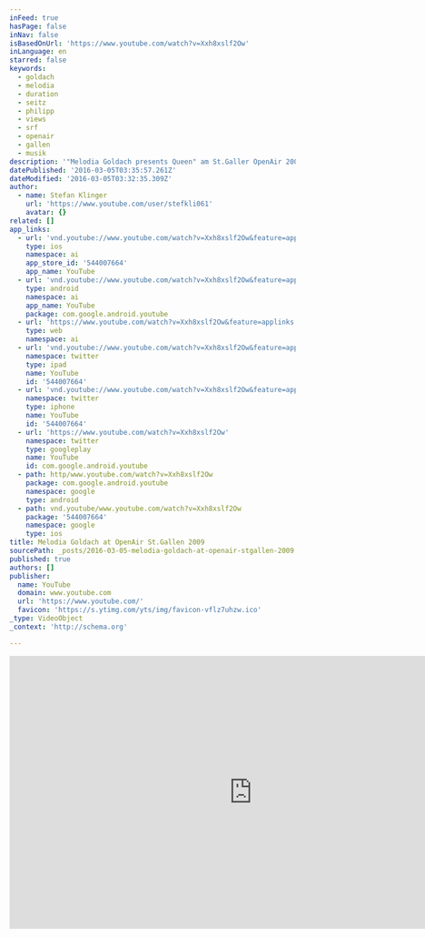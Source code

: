 ```yaml
---
inFeed: true
hasPage: false
inNav: false
isBasedOnUrl: 'https://www.youtube.com/watch?v=Xxh8xslf2Ow'
inLanguage: en
starred: false
keywords:
  - goldach
  - melodia
  - duration
  - seitz
  - philipp
  - views
  - srf
  - openair
  - gallen
  - musik
description: '"Melodia Goldach presents Queen" am St.Galler OpenAir 2009. Vocals: Thomas Straumann, Brigitte Oelke. Musikalische Leitung: Daniel Zeiter. produziert von Hoppel-Pictures Entertainment.'
datePublished: '2016-03-05T03:35:57.261Z'
dateModified: '2016-03-05T03:32:35.309Z'
author:
  - name: Stefan Klinger
    url: 'https://www.youtube.com/user/stefkli061'
    avatar: {}
related: []
app_links:
  - url: 'vnd.youtube://www.youtube.com/watch?v=Xxh8xslf2Ow&feature=applinks'
    type: ios
    namespace: ai
    app_store_id: '544007664'
    app_name: YouTube
  - url: 'vnd.youtube://www.youtube.com/watch?v=Xxh8xslf2Ow&feature=applinks'
    type: android
    namespace: ai
    app_name: YouTube
    package: com.google.android.youtube
  - url: 'https://www.youtube.com/watch?v=Xxh8xslf2Ow&feature=applinks'
    type: web
    namespace: ai
  - url: 'vnd.youtube://www.youtube.com/watch?v=Xxh8xslf2Ow&feature=applinks'
    namespace: twitter
    type: ipad
    name: YouTube
    id: '544007664'
  - url: 'vnd.youtube://www.youtube.com/watch?v=Xxh8xslf2Ow&feature=applinks'
    namespace: twitter
    type: iphone
    name: YouTube
    id: '544007664'
  - url: 'https://www.youtube.com/watch?v=Xxh8xslf2Ow'
    namespace: twitter
    type: googleplay
    name: YouTube
    id: com.google.android.youtube
  - path: http/www.youtube.com/watch?v=Xxh8xslf2Ow
    package: com.google.android.youtube
    namespace: google
    type: android
  - path: vnd.youtube/www.youtube.com/watch?v=Xxh8xslf2Ow
    package: '544007664'
    namespace: google
    type: ios
title: Melodia Goldach at OpenAir St.Gallen 2009
sourcePath: _posts/2016-03-05-melodia-goldach-at-openair-stgallen-2009.md
published: true
authors: []
publisher:
  name: YouTube
  domain: www.youtube.com
  url: 'https://www.youtube.com/'
  favicon: 'https://s.ytimg.com/yts/img/favicon-vflz7uhzw.ico'
_type: VideoObject
_context: 'http://schema.org'

---
```

<iframe src="https://cdn.embedly.com/widgets/media.html?src=https%3A%2F%2Fwww.youtube.com%2Fembed%2FXxh8xslf2Ow%3Ffeature%3Doembed&amp;url=https%3A%2F%2Fwww.youtube.com%2Fwatch%3Fv%3DXxh8xslf2Ow&amp;image=https%3A%2F%2Fi.ytimg.com%2Fvi%2FXxh8xslf2Ow%2Fhqdefault.jpg&amp;key=b7d04c9b404c499eba89ee7072e1c4f7&amp;type=text%2Fhtml&amp;schema=youtube" width="854" height="480" scrolling="no" frameborder="0" allowfullscreen="allowfullscreen" style=""></iframe>